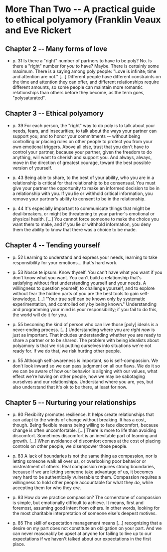 # More Than Two -- A practical guide to ethical polyamory (Franklin Veaux and Eve Rickert

## Chapter 2 -- Many forms of love

- p. 31 Is there a "right" number of partners to have to be poly? No. Is there a "right" number for *you* to have? Maybe. There is certainly some maximum. There is a saying among poly people: "Love is infinite; time and attention are not." [...] Different people have different constraints on the time and attention they can offer, and different relationships require different amounts, so some people can maintain more romantic relationships than others before they become, as the term goes, "polysaturated".

## Chapter 3 -- Ethical polyamory

- p. 39 For each person, the "right" way to do poly is to talk about your needs, fears, and insecurities; to talk about the ways your partner can support you; and to honor your commitments -- without being controlling or placing rules on other people to protect you from your own emotional triggers. Above all else, trust that you don't have to control your partner, because your partner, given the freedom to do anything, will want to cherish and support you. And always, always, move in the direction of greatest courage, toward the best possible version of yourself.

- p. 43 Being able to share, to the best of your ability, who you are in a relationship is critical for that relationship to be consensual. You must give your partner the opportunity to make an informed decision to be in a relationship with you. If you lie or withhold critical information, you remove your partner's ability to consent to be in the relationship. 

- p. 44 It's especially important to communicate things that might be deal-breakers, or might be threatening to your partner's emotional or physical health. [...] You cannot force someone to make the choice you want them to make, and if you lie or withhold information, you deny them the ability to know that there was a choice to be made.

## Chapter 4 -- Tending yourself

- p. 52 Learning to understand and express your needs, learning to take responsibility for your emotions... that's hard work.

- p. 53 Nosce te ipsum. Know thyself. You can't have what you want if you don't know what you want. You can't build a relationship that's satisfying without first understanding yourself and your needs. A willingness to question yourself, to challenge yourself, and to explore without fear the hidden parts of you are the best tools to gain self-knowledge. [...] "Your true self can be known only by systematic experimentation, and controlled only by being known." Understanding and programming your mind is your responsibility; if you fail to do this, the world will do it for you.

- p. 55 becoming the kind of person who can live those [poly] ideals is a never-ending process. [...] Understanding where you are *right now* is just as important. That includes understanding whether you are ready to share a partner or to be shared. The problem with being idealists about polyamory is that we risk putting ourselves into situations we're not ready for. If we do that, we risk hurting other people.

- p. 55 Although self-awareness is important, so is self-compassion. We don't look inward so we can pass judgment on all our flaws. We do it so we can be aware of how our behavior is aligning with our values, what effect we're having on other people, how we may be sabotaging ourselves and our relationships. Understand where you are, yes, but also understand that it's ok to be there, at least for now.

## Chapter 5 -- Nurturing your relationships

- p. 80 Flexibility promotes resilience. It helps create relationships that can adapt to the winds of change without breaking. It has a cost, though. Being flexible means being willing to face discomfort, because change is often uncomfortable. [...] There is more to life than avoiding discomfort. Sometimes discomfort is an inevitable part of learning and growth. [...] When avoidance of discomfort comes at the cost of placing controls on other people, we disempower those people.

- p. 83 A lack of boundaries is not the same thing as compassion, nor is letting someone walk all over us, or overlooking poor behavior or mistreatment of others. Real compassion requires strong boundaries, because if we are letting someone take advantage of us, it becomes very hard to be authentically vulnerable to them. Compassion requires a willingness to hold other people accountable for what they *do*, while accepting them for who they *are*.

- p. 83 How do we practice compassion? The cornerstone of compassion is simple, but emotionally difficult to achieve. It means, first and foremost, assuming good intent from others. In other words, looking for the most charitable interpretation of someone else's deepest motives.

- p. 85 The skill of expectation management means [...] recognizing that a desire on my part does not constitute an obligation on your part. And we can never reasonably be upset at anyone for failing to live up to our expectations if we haven't talked about our expectations in the first place.